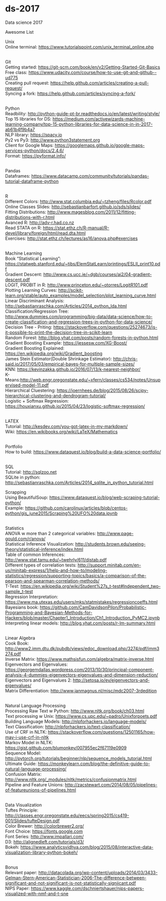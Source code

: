 # ds-2017
Data science 2017 

Awesome List

Unix </br>
	Online terminal: https://www.tutorialspoint.com/unix_terminal_online.php</br></br>

Git</br>
	Getting started: https://git-scm.com/book/en/v2/Getting-Started-Git-Basics</br>
	Free class: https://www.udacity.com/course/how-to-use-git-and-github--ud775</br>
	Creating pull request: https://help.github.com/articles/creating-a-pull-request/</br>
	Syncing a fork: https://help.github.com/articles/syncing-a-fork/</br></br>

Python</br>
	Readbility: http://python-guide-pt-br.readthedocs.io/en/latest/writing/style/</br>
	Top 15 libraries for DS: https://medium.com/activewizards-machine-learning-company/top-15-python-libraries-for-data-science-in-in-2017-ab61b4f9b4a7</br>
	NLP library: https://spacy.io</br>
	Py2 vs Py3: http://www.python3statement.org</br>
	Client for Google Maps: https://googlemaps.github.io/google-maps-services-python/docs/2.4.6/</br>
	Format: https://pyformat.info/ </br></br>

Pandas</br>
	Dataframes: https://www.datacamp.com/community/tutorials/pandas-tutorial-dataframe-python</br></br>

R</br>
	Different Colors: http://www.stat.columbia.edu/~tzheng/files/Rcolor.pdf</br>
	Online Classes Slides: http://sebastianbarfort.github.io/sds/slides/</br>
	Fitting Distributions: http://www.magesblog.com/2011/12/fitting-distributions-with-r.html</br>
	Avanced R: http://adv-r.had.co.nz</br>
	Read STATA on R: https://stat.ethz.ch/R-manual/R-devel/library/foreign/html/read.dta.html</br>
	Exercises: http://stat.ethz.ch/lectures/as16/anova.php#exercises</br></br>
	
Machine Learning</br>
	Book “Statistical Learning”: https://statweb.stanford.edu/~tibs/ElemStatLearn/printings/ESLII_print10.pdf</br>
	Gradient Descent: http://www.cs.ucc.ie/~dgb/courses/ai2/04-gradient-descent.pdf</br>
LOGIT, PROBIT in R: http://www.princeton.edu/~otorres/LogitR101.pdf</br>
	Plotting Learning Curves: http://scikit-learn.org/stable/auto_examples/model_selection/plot_learning_curve.html</br>
	Linear Discriminant Analysis: http://sebastianraschka.com/Articles/2014_python_lda.html</br>
	Classification/Regression Tree: http://www.dummies.com/programming/big-data/data-science/how-to-create-classification-and-regression-trees-in-python-for-data-science/</br>
	Decision Tree - Priting: https://stackoverflow.com/questions/25274673/is-it-possible-to-print-the-decision-tree-in-scikit-learn </br>
	Random Forest: http://blog.yhat.com/posts/random-forests-in-python.html </br>
	Gradient Boosting Example: https://jessesw.com/XG-Boost/</br>
	Gradient Boosting Explained: https://en.wikipedia.org/wiki/Gradient_boosting</br>
	James Stein Estimator(Double Shrinkage Estimator): http://chris-said.io/2017/05/03/empirical-bayes-for-multiple-sample-sizes/ </br>
	KNN: https://kevinzakka.github.io/2016/07/13/k-nearest-neighbor/ </br>
	K-Means:http://web.engr.oregonstate.edu/~xfern/classes/cs534/notes/Unsupervised-model-11.pdf</br>
	Hierarchical Cluestering: https://joernhees.de/blog/2015/08/26/scipy-hierarchical-clustering-and-dendrogram-tutorial/ </br>
	Logistic + Softmax Regression: https://houxianxu.github.io/2015/04/23/logistic-softmax-regression/</br>
	</br>
	
LATEX</br>
	Tutorial: http://kesdev.com/you-got-latex-in-my-markdown/</br>
	Wiki: https://en.wikibooks.org/wiki/LaTeX/Mathematics</br></br>	

Portfolio</br>
	How to build: https://www.dataquest.io/blog/build-a-data-science-portfolio/</br></br>

SQL</br>
	Tutorial: http://sqlzoo.net</br>
	SQLite in python: http://sebastianraschka.com/Articles/2014_sqlite_in_python_tutorial.html</br>

Scrapping</br>
	Using BeautifulSoup: https://www.dataquest.io/blog/web-scraping-tutorial-python/</br>
	Example: https://github.com/carolinux/articles/blob/centos-python/gis_june2015/Scraping%20UFO%20data.ipynb</br></br>

Statistics</br>
	ANOVA w more than 2 categorical variables: http://www.page-gould.com/r/anova/</br>
	Statistical Inference Visualization: http://students.brown.edu/seeing-theory/statistical-inference/index.html</br>
	Table of common Inferences: http://www.stat.tamu.edu/~twehrly/611/distab.pdf</br>
	Different types of correlation tests: http://support.minitab.com/en-us/minitab-express/1/help-and-how-to/modeling-statistics/regression/supporting-topics/basics/a-comparison-of-the-pearson-and-spearman-correlation-methods/</br>
	T-Test: https://en.wikipedia.org/wiki/Student%27s_t-test#Independent_two-sample_t-test</br>
	Regression Interpretation: https://www.ma.utexas.edu/users/mks/statmistakes/regressioncoeffs.html</br>
	Bayesians book: https://github.com/CamDavidsonPilon/Probabilistic-Programming-and-Bayesian-Methods-for-Hackers/blob/master/Chapter1_Introduction/Ch1_Introduction_PyMC2.ipynb</br>
	Interpreting linear models: http://blog.yhat.com/posts/r-lm-summary.html</br></br>
	
Linear Algebra</br>
	Cook Book: http://www2.imm.dtu.dk/pubdb/views/edoc_download.php/3274/pdf/imm3274.pdf</br>
	Inverse Matrix: https://www.mathsisfun.com/algebra/matrix-inverse.html</br>
	Eigenvectors and Eigenvalues: https://georgemdallas.wordpress.com/2013/10/30/principal-component-analysis-4-dummies-eigenvectors-eigenvalues-and-dimension-reduction/</br>
	Eigenvectors and Eigenvalues 2: http://setosa.io/ev/eigenvectors-and-eigenvalues/</br>
	Matrix Differentiation: http://www.janmagnus.nl/misc/mdc2007-3rdedition</br></br>

Natural Language Processing</br>
	Processing Raw Text w Python: http://www.nltk.org/book/ch03.html</br>
	Text processing w Unix: https://www.cs.upc.edu/~padro/Unixforpoets.pdf</br>
	Building Language Models: http://nlpforhackers.io/language-models/</br>
	Text Classification: http://nlpforhackers.io/text-classification/</br>
	Use of CRF in NLTK: https://stackoverflow.com/questions/12501165/how-may-i-use-crf-in-nltk</br>
	Markov Model in NLTK: https://gist.github.com/blumonkey/007955ec2f67119e0909</br>
	Sequence Model: http://pytorch.org/tutorials/beginner/nlp/sequence_models_tutorial.html</br>
	Ultimate Guide: https://monkeylearn.com/blog/the-definitive-guide-to-natural-language-processing/</br>
	Confusion Matrix: http://www.nltk.org/_modules/nltk/metrics/confusionmatrix.html</br>
	Pipeline and Feature Unions: http://zacstewart.com/2014/08/05/pipelines-of-featureunions-of-pipelines.html</br>
	</br>


Data Visualization</br>
	Tuftes Principle: http://classes.engr.oregonstate.edu/eecs/spring2015/cs419-001/Slides/tufteDesign.pdf</br>
	Color Brewer: http://colorbrewer2.org/ </br>
	Font Choice: https://fonts.google.com </br>
	Font Series: http://www.impallari.com/</br>
	D3: http://alignedleft.com/tutorials/d3/ </br>
	Bokeh: https://www.analyticsvidhya.com/blog/2015/08/interactive-data-visualization-library-python-bokeh/ <br>
</br>

Bonus</br>
	Relevant paper: http://datacolada.org/wp-content/uploads/2014/03/3433-Gelman-Stern-American-Statistician-2006-The-difference-between-significant-and-not-significant-is-not-statistically-signiicant.pdf</br>
	NIPS Paper: https://www.kaggle.com/dschniertshauer/nips-papers-visualized-with-nmf-and-t-sne</br>




